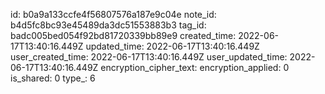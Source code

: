 id: b0a9a133ccfe4f56807576a187e9c04e
note_id: b4d5fc8bc93e45489da3dc51553883b3
tag_id: badc005bed054f92bd81720339bb89e9
created_time: 2022-06-17T13:40:16.449Z
updated_time: 2022-06-17T13:40:16.449Z
user_created_time: 2022-06-17T13:40:16.449Z
user_updated_time: 2022-06-17T13:40:16.449Z
encryption_cipher_text: 
encryption_applied: 0
is_shared: 0
type_: 6